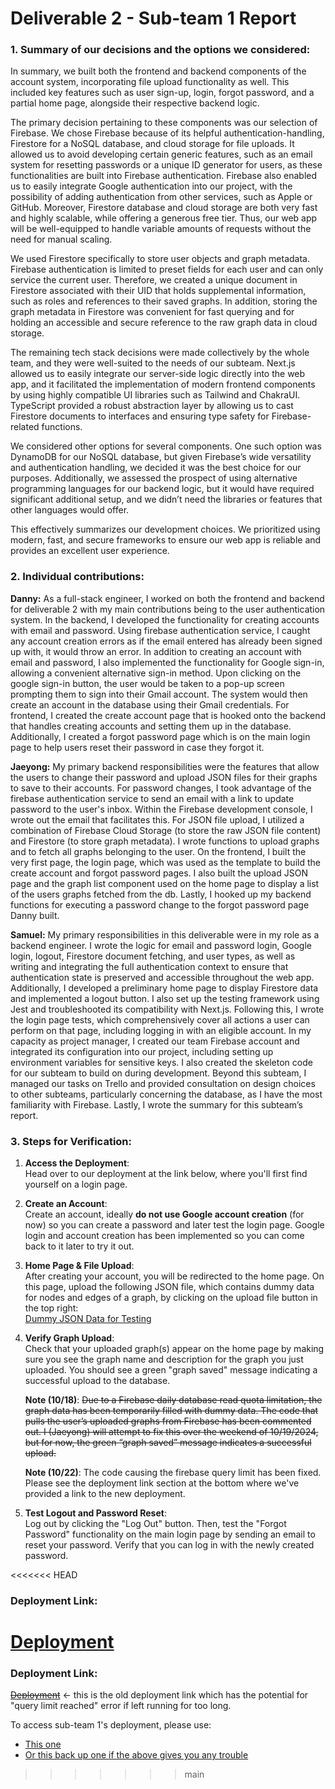 # Deliverable 2 - Sub-team 1 Report

### 1. Summary of our decisions and the options we considered:
In summary, we built both the frontend and backend components of the account system, incorporating file upload functionality as well. This included key features such as user sign-up, login, forgot password, and a partial home page, alongside their respective backend logic.

The primary decision pertaining to these components was our selection of Firebase. We chose Firebase because of its helpful authentication-handling, Firestore for a NoSQL database, and cloud storage for file uploads. It allowed us to avoid developing certain generic features, such as an email system for resetting passwords or a unique ID generator for users, as these functionalities are built into Firebase authentication. Firebase also enabled us to easily integrate Google authentication into our project, with the possibility of adding authentication from other services, such as Apple or GitHub. Moreover, Firestore database and cloud storage are both very fast and highly scalable, while offering a generous free tier. Thus, our web app will be well-equipped to handle variable amounts of requests without the need for manual scaling.

We used Firestore specifically to store user objects and graph metadata. Firebase authentication is limited to preset fields for each user and can only service the current user. Therefore, we created a unique document in Firestore associated with their UID that holds supplemental information, such as roles and references to their saved graphs. In addition, storing the graph metadata in Firestore was convenient for fast querying and for holding an accessible and secure reference to the raw graph data in cloud storage.

The remaining tech stack decisions were made collectively by the whole team, and they were well-suited to the needs of our subteam. Next.js allowed us to easily integrate our server-side logic directly into the web app, and it facilitated the implementation of modern frontend components by using highly compatible UI libraries such as Tailwind and ChakraUI. TypeScript provided a robust abstraction layer by allowing us to cast Firestore documents to interfaces and ensuring type safety for Firebase-related functions.

We considered other options for several components. One such option was DynamoDB for our NoSQL database, but given Firebase’s wide versatility and authentication handling, we decided it was the best choice for our purposes. Additionally, we assessed the prospect of using alternative programming languages for our backend logic, but it would have required significant additional setup, and we didn’t need the libraries or features that other languages would offer.

This effectively summarizes our development choices. We prioritized using modern, fast, and secure frameworks to ensure our web app is reliable and provides an excellent user experience.

### 2. Individual contributions:

**Danny:**
As a full-stack engineer, I worked on both the frontend and backend for deliverable 2 with my main contributions being to the user authentication system. In the backend, I developed the functionality for creating accounts with email and password. Using firebase authentication service, I caught any account creation errors as if the email entered has already been signed up with, it would throw an error. In addition to creating an account with email and password, I also implemented the functionality for Google sign-in, allowing a convenient alternative sign-in method. Upon clicking on the google sign-in button, the user would be taken to a pop-up screen prompting them to sign into their Gmail account. The system would then create an account in the database using their Gmail credentials. For frontend, I created the create account page that is hooked onto the backend that handles creating accounts and setting them up in the database. Additionally, I created a forgot password page which is on the main login page to help users reset their password in case they forgot it.

**Jaeyong:**
My primary backend responsibilities were the features that allow the users to change their password and upload JSON files for their graphs to save to their accounts. For password changes, I took advantage of the firebase authentication service to send an email with a link to update password to the user's inbox. Within the Firebase development console, I wrote out the email that facilitates this. For JSON file upload, I utilized a combination of Firebase Cloud Storage (to store the raw JSON file content) and Firestore (to store graph metadata). I wrote functions to upload graphs and to fetch all graphs belonging to the user. On the frontend, I built the very first page, the login page, which was used as the template to build the create account and forgot password pages. I also built the upload JSON page and the graph list component used on the home page to display a list of the users graphs fetched from the db. Lastly, I hooked up my backend functions for executing a password change to the forgot password page Danny built.

**Samuel:**
My primary responsibilities in this deliverable were in my role as a backend engineer. I wrote the logic for email and password login, Google login, logout, Firestore document fetching, and user types, as well as writing and integrating the full authentication context to ensure that authentication state is preserved and accessible throughout the web app. Additionally, I developed a preliminary home page to display Firestore data and implemented a logout button. I also set up the testing framework using Jest and troubleshooted its compatibility with Next.js. Following this, I wrote the login page tests, which comprehensively cover all actions a user can perform on that page, including logging in with an eligible account. In my capacity as project manager, I created our team Firebase account and integrated its configuration into our project, including setting up environment variables for sensitive keys. I also created the skeleton code for our subteam to build on during development. Beyond this subteam, I managed our tasks on Trello and provided consultation on design choices to other subteams, particularly concerning the database, as I have the most familiarity with Firebase. Lastly, I wrote the summary for this subteam’s report.

### 3. Steps for Verification:

1. **Access the Deployment**:  
   Head over to our deployment at the link below, where you'll first find yourself on a login page.

2. **Create an Account**:  
   Create an account, ideally **do not use Google account creation** (for now) so you can create a password and later test the login page. Google login and account creation has been implemented so you can come back to it later to try it out.

3. **Home Page & File Upload**:  
   After creating your account, you will be redirected to the home page. On this page, upload the following JSON file, which contains dummy data for nodes and edges of a graph, by clicking on the upload file button in the top right:  
   [Dummy JSON Data for Testing](https://drive.google.com/drive/folders/1Bgcx9l224UFH2GCEW-DQcYPc2k1sJJfJ?usp=sharing)

4. **Verify Graph Upload**:  
   Check that your uploaded graph(s) appear on the home page by making sure you see the graph name and description for the graph you just uploaded. You should see a green "graph saved" message indicating a successful upload to the database.  

   **Note (10/18)**: ~~Due to a Firebase daily database read quota limitation, the graph data has been temporarily filled with dummy data. The code that pulls the user’s uploaded graphs from Firebase has been commented out. I (Jaeyong) will attempt to fix this over the weekend of 10/19/2024, but for now, the green “graph saved” message indicates a successful upload.~~

   **Note (10/22)**: The code causing the firebase query limit has been fixed. Please see the deployment link section at the bottom where we've provided a link to the new deployment.

6. **Test Logout and Password Reset**:  
   Log out by clicking the "Log Out" button. Then, test the "Forgot Password" functionality on the main login page by sending an email to reset your password. Verify that you can log in with the newly created password.

<<<<<<< HEAD
### Deployment Link: 
[Deployment](https://project-19-machine-learning-group-5u0ilpwc5.vercel.app/)
=======
### Deployment Link:  
[~~Deployment~~](https://project-19-machine-learning-group-5u0ilpwc5.vercel.app/) <- this is the old deployment link which has the potential for "query limit reached" error if left running for too long.

To access sub-team 1's deployment, please use:
- [This one](https://project-19-machine-learning-git-42d99a-terrys-projects-2a9e0002.vercel.app/)
- [Or this back up one if the above gives you any trouble](project-19-machine-learning-group-2a1aq6q84.vercel.app)

>>>>>>> main
